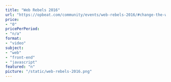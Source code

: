 ```yaml
---
title: "Web Rebels 2016"
url: "https://opbeat.com/community/events/web-rebels-2016/#change-the-world-with-the-peer-web-and-thali"
price: 
- "0"
pricePerPeriod: 
- "n/a"
format: 
- "video"
subject: 
- "web"
- "front-end"
- "javascript"
featured: "n"
picture: "/static/web-rebels-2016.png"
---
```

